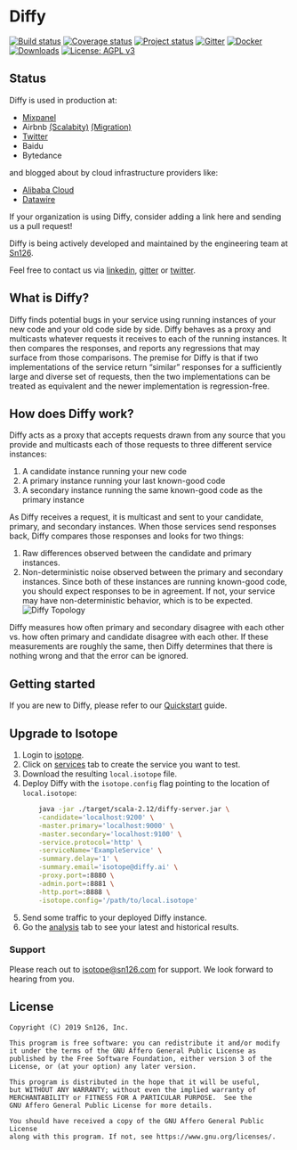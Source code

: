# Diffy

[![Build status](https://img.shields.io/travis/opendiffy/diffy/master.svg)](https://travis-ci.org/opendiffy/diffy)
[![Coverage status](https://img.shields.io/codecov/c/github/opendiffy/diffy/master.svg)](https://codecov.io/github/opendiffy/diffy)
[![Project status](https://img.shields.io/badge/status-active-brightgreen.svg)](#status)
[![Gitter](https://img.shields.io/badge/gitter-join%20chat-green.svg)](https://gitter.im/opendiffy/diffy)
[![Docker](https://img.shields.io/docker/pulls/diffy/diffy)](https://hub.docker.com/r/diffy/diffy)
[![Downloads](https://img.shields.io/github/downloads/opendiffy/diffy/total.svg)](https://github.com/opendiffy/diffy/releases/latest)
[![License: AGPL v3](https://img.shields.io/badge/License-AGPL%20v3-blue.svg)](https://www.gnu.org/licenses/agpl-3.0)

## Status

Diffy is used in production at:
* [Mixpanel](https://engineering.mixpanel.com/2019/07/24/safely-rewriting-mixpanels-highest-throughput-service-in-golang/)
* Airbnb [(Scalabity)](https://www.infoq.com/presentations/airbnb-services-scalability/) [(Migration)](https://www.infoq.com/presentations/airbnb-soa-migration/)
* [Twitter](https://blog.twitter.com/engineering/en_us/a/2015/diffy-testing-services-without-writing-tests.html)
* Baidu
* Bytedance

and blogged about by cloud infrastructure providers like:
* [Alibaba Cloud](https://www.alibabacloud.com/blog/traffic-management-with-istio-3-traffic-comparison-analysis-based-on-istio_594545)
* [Datawire](https://blog.getambassador.io/next-level-testing-with-an-api-gateway-and-continuous-delivery-9cbb9c4564b5)

If your organization is using Diffy, consider adding a link here and sending us a pull request!

Diffy is being actively developed and maintained by the engineering team at [Sn126](https://www.sn126.com).

Feel free to contact us via [linkedin](https://www.linkedin.com/company/diffy), [gitter](https://gitter.im/opendiffy/diffy) or [twitter](https://twitter.com/diffyproject).

## What is Diffy?

Diffy finds potential bugs in your service using running instances of your new code and your old
code side by side. Diffy behaves as a proxy and multicasts whatever requests it receives to each of
the running instances. It then compares the responses, and reports any regressions that may surface
from those comparisons. The premise for Diffy is that if two implementations of the service return
“similar” responses for a sufficiently large and diverse set of requests, then the two
implementations can be treated as equivalent and the newer implementation is regression-free.

## How does Diffy work?

Diffy acts as a proxy that accepts requests drawn from any source that you provide and multicasts
each of those requests to three different service instances:

1. A candidate instance running your new code
2. A primary instance running your last known-good code
3. A secondary instance running the same known-good code as the primary instance

As Diffy receives a request, it is multicast and sent to your candidate, primary, and secondary
instances. When those services send responses back, Diffy compares those responses and looks for two
things:

1. Raw differences observed between the candidate and primary instances.
2. Non-deterministic noise observed between the primary and secondary instances. Since both of these
   instances are running known-good code, you should expect responses to be in agreement. If not,
   your service may have non-deterministic behavior, which is to be expected.
![Diffy Topology](/images/diffy_topology.png)

Diffy measures how often primary and secondary disagree with each other vs. how often primary and
candidate disagree with each other. If these measurements are roughly the same, then Diffy
determines that there is nothing wrong and that the error can be ignored.

## Getting started

If you are new to Diffy, please refer to our [Quickstart](/QUICKSTART.md) guide.

## Upgrade to Isotope
1. Login to [isotope](https://isotope.sn126.com).
2. Click on [services](http://isotope.sn126.com/services) tab to create the service you want to test.
3. Download the resulting `local.isotope` file.
4. Deploy Diffy with the `isotope.config` flag pointing to the location of `local.isotope`:
    ```bash
        java -jar ./target/scala-2.12/diffy-server.jar \
        -candidate='localhost:9200' \
        -master.primary='localhost:9000' \
        -master.secondary='localhost:9100' \
        -service.protocol='http' \
        -serviceName='ExampleService' \
        -summary.delay='1' \
        -summary.email='isotope@diffy.ai' \
        -proxy.port=:8880 \
        -admin.port=:8881 \
        -http.port=:8888 \
        -isotope.config='/path/to/local.isotope'
    ```
5. Send some traffic to your deployed Diffy instance.
6. Go the [analysis](http://isotope.sn126.com/analysis) tab to see your latest and historical results.

### Support
Please reach out to isotope@sn126.com for support. We look forward to hearing from you.


## License

    Copyright (C) 2019 Sn126, Inc.

    This program is free software: you can redistribute it and/or modify
    it under the terms of the GNU Affero General Public License as
    published by the Free Software Foundation, either version 3 of the
    License, or (at your option) any later version.

    This program is distributed in the hope that it will be useful,
    but WITHOUT ANY WARRANTY; without even the implied warranty of
    MERCHANTABILITY or FITNESS FOR A PARTICULAR PURPOSE.  See the
    GNU Affero General Public License for more details.

    You should have received a copy of the GNU Affero General Public License
    along with this program. If not, see https://www.gnu.org/licenses/.